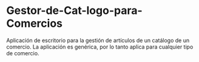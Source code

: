 # Gestor-de-Cat-logo-para-Comercios
Aplicación de escritorio para la gestión de artículos de un catálogo de un comercio. La aplicación es genérica, por lo tanto aplica para cualquier tipo de comercio.
